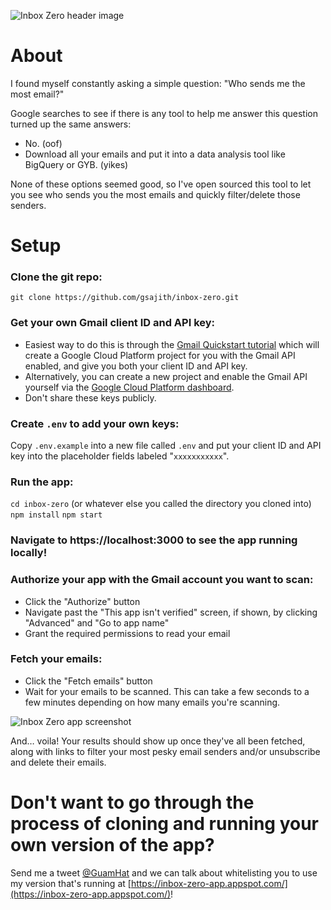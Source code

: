![Inbox Zero header image](https://i.imgur.com/r2O8l3T.png "Inbox Zero header image")

# About

I found myself constantly asking a simple question: "Who sends me the most email?"

Google searches to see if there is any tool to help me answer this question turned up the same answers:

- No. (oof)
- Download all your emails and put it into a data analysis tool like BigQuery or GYB. (yikes)

None of these options seemed good, so I've open sourced this tool to let you see who sends you the most emails and quickly filter/delete those senders.

# Setup

### Clone the git repo:
```git clone https://github.com/gsajith/inbox-zero.git```

### Get your own Gmail client ID and API key:
- Easiest way to do this is through the [Gmail Quickstart tutorial](https://developers.google.com/gmail/api/quickstart/js) which will create a Google Cloud Platform project for you with the Gmail API enabled, and give you both your client ID and API key.
- Alternatively, you can create a new project and enable the Gmail API yourself via the [Google Cloud Platform dashboard](https://console.cloud.google.com/home/dashboard).
- Don't share these keys publicly.

### Create `.env` to add your own keys:
Copy `.env.example` into a new file called `.env` and put your client ID and API key into the placeholder fields labeled "`xxxxxxxxxxx`".

### Run the app:
`cd inbox-zero` (or whatever else you called the directory you cloned into)
`npm install`
`npm start`

### Navigate to https://localhost:3000 to see the app running locally!

### Authorize your app with the Gmail account you want to scan:
- Click the "Authorize" button
- Navigate past the "This app isn't verified" screen, if shown, by clicking "Advanced" and "Go to app name"
- Grant the required permissions to read your email

### Fetch your emails:
- Click the "Fetch emails" button
- Wait for your emails to be scanned. This can take a few seconds to a few minutes depending on how many emails you're scanning.

![Inbox Zero app screenshot](https://i.imgur.com/jZwCnEp.png)

And… voila! Your results should show up once they've all been fetched, along with links to filter your most pesky email senders and/or unsubscribe and delete their emails.


# Don't want to go through the process of cloning and running your own version of the app?

Send me a tweet [@GuamHat](https://twitter.com/GuamHat) and we can talk about whitelisting you to use my version that's running at [https://inbox-zero-app.appspot.com/](https://inbox-zero-app.appspot.com/)!
